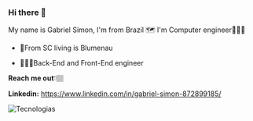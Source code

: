 ### Hi there 👋

My name is Gabriel Simon, I'm from Brazil 🗺 I'm Computer engineer🧑🏼‍💻

- 📍From SC living is Blumenau

- 👨🏼‍💻Back-End and Front-End engineer

**Reach me out**👇🏽

**Linkedin:** https://www.linkedin.com/in/gabriel-simon-872899185/

![Tecnologias](https://user-images.githubusercontent.com/69912017/120118009-aa204a80-c166-11eb-8aba-2b04271f6423.png)

